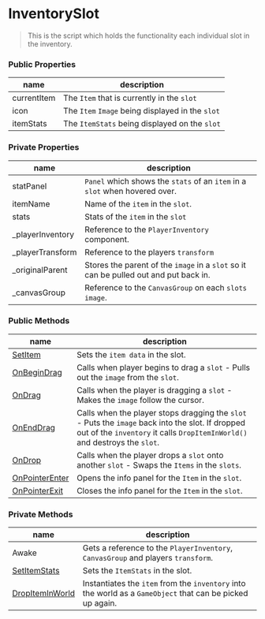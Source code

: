 # InventorySlot
> This is the script which holds the functionality each individual slot in the inventory.

### Public Properties
|name|description|
|----|-----------|
|currentItem|The `Item` that is currently in the `slot`|
|icon|The `Item` `Image` being displayed in the `slot`|
|itemStats|The `ItemStats` being displayed on the `slot`|

### Private Properties
|name|description|
|-|-|
|statPanel|`Panel` which shows the `stats` of an `item` in a `slot` when hovered over.|
|itemName|Name of the `item` in the `slot`.|
|stats|Stats of the `item` in the `slot`|
|_playerInventory|Reference to the `PlayerInventory` component.|
|_playerTransform|Reference to the players `transform`|
|_originalParent|Stores the parent of the `image` in a `slot` so it can be pulled out and put back in.|
|_canvasGroup|Reference to the `CanvasGroup` on each `slots` `image`.|

### Public Methods
|name|description|
|-|-|
|[SetItem](SetItem.md)|Sets the `item data` in the slot.|
|[OnBeginDrag](OnBeginDrag.md)|Calls when player begins to drag a `slot` - Pulls out the `image` from the `slot`.|
|[OnDrag](OnDrag.md)|Calls when the player is dragging a `slot` - Makes the `image` follow the cursor.|
|[OnEndDrag](OnEndDrag.md)|Calls when the player stops dragging the `slot` - Puts the `image` back into the slot. If dropped out of the `inventory` it calls `DropItemInWorld()` and destroys the `slot`.|
|[OnDrop](OnDrop.md)|Calls when the player drops a `slot` onto another `slot` - Swaps the `Items` in the `slots`.|
|[OnPointerEnter](OnPointerEnter.md)|Opens the info panel for the `Item` in the `slot`.|
|[OnPointerExit](OnPointerExit.md)|Closes the info panel for the `Item` in the `slot`.|

### Private Methods
|name|description|
|-|-|
|Awake|Gets a reference to the `PlayerInventory`, `CanvasGroup` and players `transform`.|
|[SetItemStats](SetItemStats.md)|Sets the `ItemStats` in the slot.|
|[DropItemInWorld](DropItemInWorld.md)|Instantiates the `item` from the `inventory` into the world as a `GameObject` that can be picked up again.|
